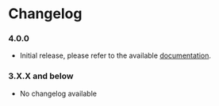 # Changelog

### 4.0.0

-   Initial release, please refer to the available [documentation](docs).

### 3.X.X and below

-   No changelog available
